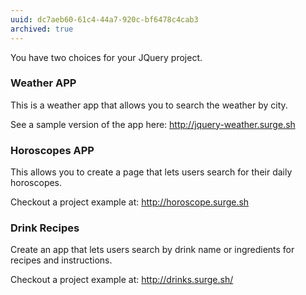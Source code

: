 ```yaml
---
uuid: dc7aeb60-61c4-44a7-920c-bf6478c4cab3
archived: true
---
```


You have two choices for your JQuery project.

### Weather APP

This is a weather app that allows you to search the weather by city.

See a sample version of the app here: http://jquery-weather.surge.sh


### Horoscopes APP

This allows you to create a page that lets users search for their daily horoscopes.


Checkout a project example at: http://horoscope.surge.sh

### Drink Recipes

Create an app that lets users search by drink name or ingredients for recipes and instructions.

Checkout a project example at: http://drinks.surge.sh/

